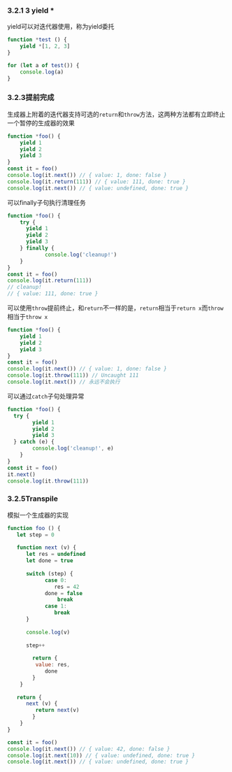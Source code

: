 ### 3.2.1 3 yield *

yield可以对迭代器使用，称为yield委托

```js
function *test () {
	yield *[1, 2, 3]
}

for (let a of test()) {
	console.log(a)
}
```



### 3.2.3提前完成

生成器上附着的迭代器支持可选的`return`和`throw`方法，这两种方法都有立即终止一个暂停的生成器的效果

```js
function *foo() {
    yield 1
    yield 2
    yield 3
}
const it = foo()
console.log(it.next()) // { value: 1, done: false }
console.log(it.return(111)) // { value: 111, done: true }
console.log(it.next()) // { value: undefined, done: true }
```

可以finally子句执行清理任务

```js
function *foo() {
    try {
      yield 1
      yield 2
      yield 3
    } finally {
			console.log('cleanup!')
	}
}
const it = foo()
console.log(it.return(111))
// cleanup!
// { value: 111, done: true }
```

可以使用`throw`提前终止，和`return`不一样的是，`return`相当于`return x`而`throw`相当于`throw x`

```js
function *foo() {
	yield 1
	yield 2
	yield 3
}
const it = foo()
console.log(it.next()) // { value: 1, done: false }
console.log(it.throw(111)) // Uncaught 111
console.log(it.next()) // 永远不会执行
```

可以通过`catch`子句处理异常

```js
function *foo() {
  try {
		yield 1
		yield 2
		yield 3
  } catch (e) {
		console.log('cleanup!', e)
	}
}
const it = foo()
it.next()
console.log(it.throw(111))
```



### 3.2.5Transpile

模拟一个生成器的实现

```js
function foo () {
   let step = 0
   
   function next (v) {
      let res = undefined
      let done = true
      
      switch (step) {
            case 0:
               res = 42
            done = false
                break
            case 1:
               break
      }
      
      console.log(v)
      
      step++
        
        return {
         value: res,
            done
        }
    }
   
   return {
      next (v) {
         return next(v)
        }
    }
}

const it = foo()
console.log(it.next()) // { value: 42, done: false }
console.log(it.next(10)) // { value: undefined, done: true }
console.log(it.next()) // { value: undefined, done: true }
```

